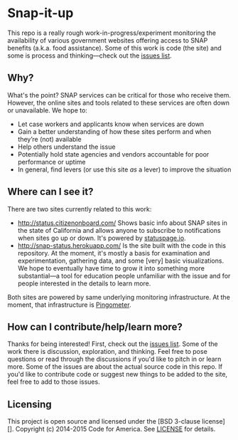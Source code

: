 # Snap-it-up

This repo is a really rough work-in-progress/experiment monitoring the availability of various government websites offering access to SNAP benefits (a.k.a. food assistance). Some of this work is code (the site) and some is process and thinking—check out the [issues list](https://github.com/codeforamerica/snap-it-up/issues).

## Why?

What's the point? SNAP services can be critical for those who receive them. However, the online sites and tools related to these services are often down or unavailable. We hope to:

- Let case workers and applicants know when services are down
- Gain a better understanding of how these sites perform and when they’re (not) available
- Help others understand the issue
- Potentially hold state agencies and vendors accountable for poor performance or uptime
- In general, find levers (or use this site *as* a lever) to improve the situation

## Where can I see it?

There are two sites currently related to this work:

- http://status.citizenonboard.com/ Shows basic info about SNAP sites in the state of California and allows anyone to subscribe to notifications when sites go up or down. It's powered by [statuspage.io](https://www.statuspage.io).
- http://snap-status.herokuapp.com/ Is the site built with the code in this repository. At the moment, it's mostly a basis for examination and experimentation, gathering data, and some [very] basic visualizations. We hope to eventually have time to grow it into something more substantial—a tool for education people unfamiliar with the issue and for people interested in the details to learn more.

Both sites are powered by same underlying monitoring infrastructure. At the moment, that infrastructure is [Pingometer](http://pingometer.com).

## How can I contribute/help/learn more?

Thanks for being interested! First, check out the [issues list](https://github.com/codeforamerica/snap-it-up/issues). Some of the work there is discussion, exploration, and thinking. Feel free to pose questions or read through the discussions if you'd like to pitch in or learn more. Some of the issues are about the actual source code in this repo. If you'd like to contribute code or suggest new things to be added to the site, feel free to add to those issues.

## Licensing

This project is open source and licensed under the [BSD 3-clause license][].
Copyright (c) 2014-2015 Code for America. See [LICENSE][] for details.

[LICENSE]: https://github.com/codeforamerica/snap-it-up/blob/master/LCIENSE
